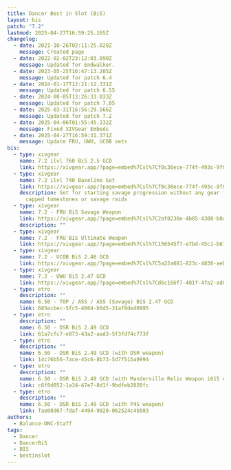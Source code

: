 ```yaml
---
title: Dancer Best in Slot (BiS)
layout: bis
patch: "7.2"
lastmod: 2025-04-27T16:59:25.165Z
changelog:
  - date: 2021-10-26T02:11:25.028Z
    message: Created page
  - date: 2022-02-02T23:12:03.090Z
    message: Updated for Endwalker.
  - date: 2023-05-25T16:47:13.205Z
    message: Updated for patch 6.4
  - date: 2024-01-17T12:21:12.331Z
    message: Updated for patch 6.55
  - date: 2024-08-05T13:26:33.033Z
    message: Updated for patch 7.05
  - date: 2025-03-31T16:56:29.566Z
    message: Updated for patch 7.2
  - date: 2025-04-06T01:55:45.232Z
    message: Fixed XIVGear Embeds
  - date: 2025-04-27T16:59:31.371Z
    message: Update FRU, UWU, UCOB sets
bis:
  - type: xivgear
    name: 7.2 ilvl 760 BiS 2.5 GCD
    link: https://xivgear.app/?page=embed%7Csl%7Cf0c36ece-774f-493c-9f0c-92c29a364fde&onlySetIndex=2
  - type: xivgear
    name: 7.2 ilvl 740 Baseline Set
    link: https://xivgear.app/?page=embed%7Csl%7Cf0c36ece-774f-493c-9f0c-92c29a364fde&onlySetIndex=0
    description: Set for starting savage progression without any gear from weekly
      capped tomestones or savage raids
  - type: xivgear
    name: 7.2 - FRU BiS Savage Weapon
    link: https://xivgear.app/?page=embed%7Csl%7C2af8238e-4b85-4308-b0ab-33df7bb255ea
    description: ""
  - type: xivgear
    name: 7.2 - FRU BiS Ultimate Weapon
    link: https://xivgear.app/?page=embed%7Csl%7C156545f7-e7bd-45c1-b67a-7586da8490a0
  - type: xivgear
    name: 7.2 - UCOB BiS 2.46 GCD
    link: https://xivgear.app/?page=embed%7Csl%7C5a22a081-823c-4830-aebe-4932e755bf1e
  - type: xivgear
    name: 7.2 - UWU BiS 2.47 GCD
    link: https://xivgear.app/?page=embed%7Csl%7Cd6c166f7-401f-4fa2-ad8f-aac5cec0a23b
  - type: etro
    description: ""
    name: 6.50 - TOP / ASS / ASS (Savage) BiS 2.47 GCD
    link: 685ecbec-5fc5-4664-b5d5-31af8ded0995
  - type: etro
    description: ""
    name: 6.50 - DSR BiS 2.49 GCD
    link: 61a7cfc7-e873-43a2-aad3-5f3fd74c773f
  - type: etro
    description: ""
    name: 6.50 - DSR BiS 2.49 GCD (with DSR weapon)
    link: 14c76b56-7ace-45c6-8b73-5d7f515a9994
  - type: etro
    description: ""
    name: 6.50 - DSR BiS 2.49 GCD (with Manderville Relic Weapon i615 or i630)
    link: c6f8d052-1a34-47e7-8d1f-9bdfeb2020fc
  - type: etro
    description: ""
    name: 6.50 - DSR BiS 2.49 GCD (with P4S weapon)
    link: fae08d67-fdaf-4494-9920-062524c4b583
authors:
  - Balance-DNC-Staff
tags:
  - Dancer
  - DancerBiS
  - BIS
  - bestinslot
---
```

